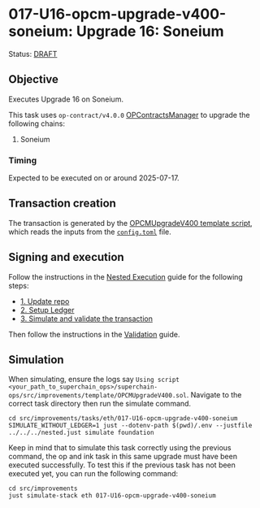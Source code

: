 # 017-U16-opcm-upgrade-v400-soneium: Upgrade 16: Soneium

Status: [DRAFT]()

## Objective

Executes Upgrade 16 on Soneium.

This task uses `op-contract/v4.0.0` [OPContractsManager](https://github.com/ethereum-optimism/optimism/blob/op-contracts/v4.0.0-rc.3/packages/contracts-bedrock/src/L1/OPContractsManager.sol) to upgrade the following chains:

1. Soneium

### Timing

Expected to be executed on or around 2025-07-17.

## Transaction creation

The transaction is generated by the [OPCMUpgradeV400 template script](../../../template/OPCMUpgradeV400.sol),
which reads the inputs from the [`config.toml`](./config.toml) file.

## Signing and execution

Follow the instructions in the [Nested Execution](../../../NESTED.md) guide for the following steps:

- [1. Update repo](../../../NESTED.md#1-update-repo)
- [2. Setup Ledger](../../../NESTED.md#2-setup-ledger)
- [3. Simulate and validate the transaction](../../../NESTED.md#3-simulate-and-validate-the-transaction)

Then follow the instructions in the [Validation](./VALIDATION.md) guide.

## Simulation

When simulating, ensure the logs say `Using script <your_path_to_superchain_ops>/superchain-ops/src/improvements/template/OPCMUpgradeV400.sol`.
Navigate to the correct task directory then run the simulate command.
```
cd src/improvements/tasks/eth/017-U16-opcm-upgrade-v400-soneium
SIMULATE_WITHOUT_LEDGER=1 just --dotenv-path $(pwd)/.env --justfile ../../../nested.just simulate foundation
```

Keep in mind that to simulate this task correctly using the previous command, the op and ink task in this same upgrade must have been executed successfully. To test this if the previous task has not been executed yet, you can run the following command:
```
cd src/improvements
just simulate-stack eth 017-U16-opcm-upgrade-v400-soneium
```
